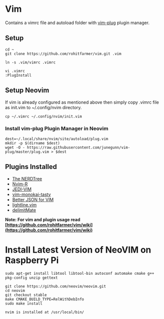 # Vim
Contains a vimrc file and autoload folder with [vim-plug](https://github.com/junegunn/vim-plug) plugin manager.

## Setup

```
cd ~
git clone https://github.com/rohitfarmer/vim.git .vim

ln -s .vim/vimrc .vimrc

vi .vimrc
:PlugInstall
```

## Setup Neovim
If vim is already configured as mentioned above then simply copy .vimrc file as
init.vim to ~/.config/nvim directory.

```
cp ~/.vimrc ~/.config/nvim/init.vim
```

### Install vim-plug Plugin Manager in Neovim
```
dest=~/.local/share/nvim/site/autoload/plug.vim
mkdir -p $(dirname $dest)
wget -O - https://raw.githubusercontent.com/junegunn/vim-plug/master/plug.vim > $dest
```

## Plugins Installed

* [The NERDTree](https://github.com/scrooloose/nerdtree)
* [Nvim-R](https://github.com/jalvesaq/Nvim-R)
* [JEDI-VIM](https://github.com/davidhalter/jedi-vim)
* [vim-monokai-tasty](https://github.com/patstockwell/vim-monokai-tasty)
* [Better JSON for VIM](https://github.com/elzr/vim-json)
* [lightline.vim](https://github.com/itchyny/lightline.vim)
* [delimitMate](https://github.com/Raimondi/delimitMate/)

**Note: For vim and plugin usage read [https://github.com/rohitfarmer/vim/wiki](https://github.com/rohitfarmer/vim/wiki)**

# Install Latest Version of NeoVIM on Raspberry Pi
```
sudo apt-get install libtool libtool-bin autoconf automake cmake g++ pkg-config unzip gettext

git clone https://github.com/neovim/neovim.git
cd neovim
git checkout stable
make CMAKE_BUILD_TYPE=RelWithDebInfo
sudo make install

nvim is installed at /usr/local/bin/ 
```
